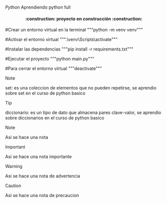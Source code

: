 <em align="center"> Python </em>
Aprendiendo python full
<h4 align="center">
:construction: proyecto en construcción :construction:
</h4>

#Crear un entorno virtual en la terminal
"""python -m venv venv"""

#Activar el entorno virtual
""".\venv\Scripts\activate"""

#Instalar las dependencias
"""pip install -r requirements.txt"""

#Ejecutar el proyecto
"""python main.py""" 

#Para cerrar el entorno virtual
"""deactivate"""

>[!NOTE]
>set: es una coleccion de elementos que no pueden repetirse, se aprendio sobre set en el curso de python basico

>[!TIP]
>diccionario: es un tipo de dato que almacena pares clave-valor, se aprendio sobre diccionarios en el curso de python basico

>[!NOTE]
>Asi se hace una nota

>[!IMPORTANT]
>Asi se hace una nota importante

>[!WARNING]
>Asi se hace una nota de advertencia

>[!CAUTION]
>Asi se hace una nota de precaucion
